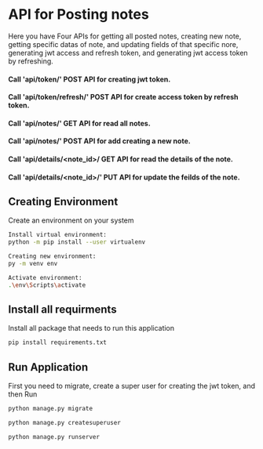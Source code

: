 # API for Posting notes

Here you have Four APIs for getting all posted notes, creating new note, getting specific datas of note, and updating fields of that specific nore, generating jwt access and refresh token, and generating jwt access token by refreshing.
#### Call 'api/token/' POST API for creating jwt token.
#### Call 'api/token/refresh/' POST API for create access token by refresh token.
#### Call 'api/notes/' GET API for read all notes.
#### Call 'api/notes/' POST API for add creating a new note.
#### Call 'api/details/<note_id>/ GET API for read the details of the note.
#### Call 'api/details/<note_id>/' PUT API for update the feilds of the note.

## Creating Environment

Create an environment on your system

```bash
Install virtual environment:
python -m pip install --user virtualenv

Creating new environment:
py -m venv env

Activate environment:
.\env\Scripts\activate
```

## Install all requirments

Install all package that needs to run this application

```bash
pip install requirements.txt 
```

## Run Application
First you need to migrate, create a super user for creating the jwt token, and then Run

```bash
python manage.py migrate

python manage.py createsuperuser

python manage.py runserver

```